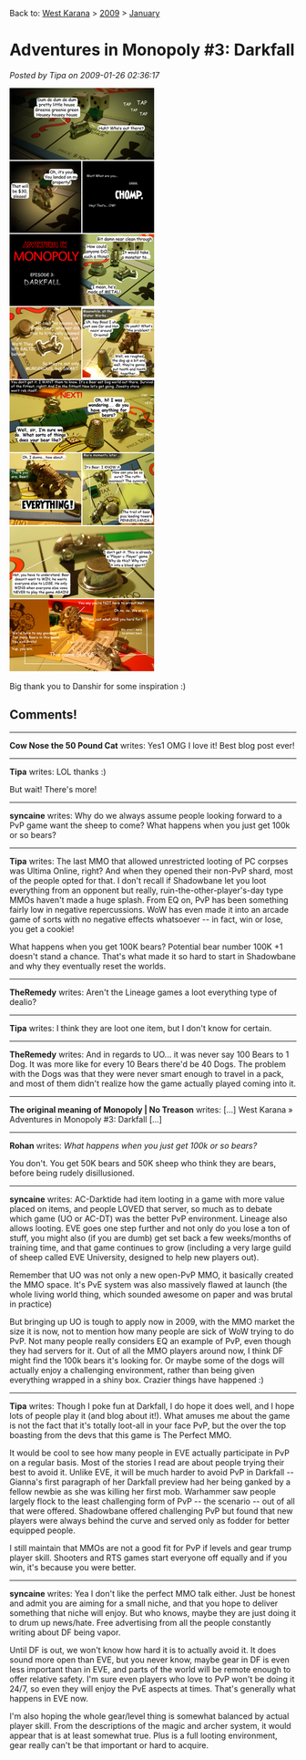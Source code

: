 Back to: [West Karana](/posts/westkarana.md) > [2009](/posts/2009/westkarana.md) > [January](./westkarana.md)
# Adventures in Monopoly #3: Darkfall

*Posted by Tipa on 2009-01-26 02:36:17*

![](../../../uploads/2009/01/monodarkfall.jpg "monodarkfall")

Big thank you to Danshir for some inspiration :)

## Comments!

---

**Cow Nose the 50 Pound Cat** writes: Yes1 OMG I love it! Best blog post ever!

---

**Tipa** writes: LOL thanks :)

But wait! There's more!

---

**syncaine** writes: Why do we always assume people looking forward to a PvP game want the sheep to come? What happens when you just get 100k or so bears?

---

**Tipa** writes: The last MMO that allowed unrestricted looting of PC corpses was Ultima Online, right? And when they opened their non-PvP shard, most of the people opted for that. I don't recall if Shadowbane let you loot everything from an opponent but really, ruin-the-other-player's-day type MMOs haven't made a huge splash. From EQ on, PvP has been something fairly low in negative repercussions. WoW has even made it into an arcade game of sorts with no negative effects whatsoever -- in fact, win or lose, you get a cookie!

What happens when you get 100K bears? Potential bear number 100K +1 doesn't stand a chance. That's what made it so hard to start in Shadowbane and why they eventually reset the worlds.

---

**TheRemedy** writes: Aren't the Lineage games a loot everything type of dealio?

---

**Tipa** writes: I think they are loot one item, but I don't know for certain.

---

**TheRemedy** writes: And in regards to UO... it was never say 100 Bears to 1 Dog. It was more like for every 10 Bears there'd be 40 Dogs. The problem with the Dogs was that they were never smart enough to travel in a pack, and most of them didn't realize how the game actually played coming into it.

---

**The original meaning of Monopoly | No Treason** writes: [...] West Karana » Adventures in Monopoly #3: Darkfall [...]

---

**Rohan** writes: *What happens when you just get 100k or so bears?*

You don't. You get 50K bears and 50K sheep who think they are bears, before being rudely disillusioned.

---

**syncaine** writes: AC-Darktide had item looting in a game with more value placed on items, and people LOVED that server, so much as to debate which game (UO or AC-DT) was the better PvP environment. Lineage also allows looting. EVE goes one step further and not only do you lose a ton of stuff, you might also (if you are dumb) get set back a few weeks/months of training time, and that game continues to grow (including a very large guild of sheep called EVE University, designed to help new players out). 

Remember that UO was not only a new open-PvP MMO, it basically created the MMO space. It's PvE system was also massively flawed at launch (the whole living world thing, which sounded awesome on paper and was brutal in practice)

But bringing up UO is tough to apply now in 2009, with the MMO market the size it is now, not to mention how many people are sick of WoW trying to do PvP. Not many people really considers EQ an example of PvP, even though they had servers for it. Out of all the MMO players around now, I think DF might find the 100k bears it's looking for. Or maybe some of the dogs will actually enjoy a challenging environment, rather than being given everything wrapped in a shiny box. Crazier things have happened :)

---

**Tipa** writes: Though I poke fun at Darkfall, I do hope it does well, and I hope lots of people play it (and blog about it!). What amuses me about the game is not the fact that it's totally loot-all in your face PvP, but the over the top boasting from the devs that this game is The Perfect MMO.

It would be cool to see how many people in EVE actually participate in PvP on a regular basis. Most of the stories I read are about people trying their best to avoid it. Unlike EVE, it will be much harder to avoid PvP in Darkfall -- Gianna's first paragraph of her Darkfall preview had her being ganked by a fellow newbie as she was killing her first mob. Warhammer saw people largely flock to the least challenging form of PvP -- the scenario -- out of all that were offered. Shadowbane offered challenging PvP but found that new players were always behind the curve and served only as fodder for better equipped people.

I still maintain that MMOs are not a good fit for PvP if levels and gear trump player skill. Shooters and RTS games start everyone off equally and if you win, it's because you were better.

---

**syncaine** writes: Yea I don't like the perfect MMO talk either. Just be honest and admit you are aiming for a small niche, and that you hope to deliver something that niche will enjoy. But who knows, maybe they are just doing it to drum up news/hate. Free advertising from all the people constantly writing about DF being vapor.

Until DF is out, we won't know how hard it is to actually avoid it. It does sound more open than EVE, but you never know, maybe gear in DF is even less important than in EVE, and parts of the world will be remote enough to offer relative safety. I'm sure even players who love to PvP won't be doing it 24/7, so even they will enjoy the PvE aspects at times. That's generally what happens in EVE now.

I'm also hoping the whole gear/level thing is somewhat balanced by actual player skill. From the descriptions of the magic and archer system, it would appear that is at least somewhat true. Plus is a full looting environment, gear really can't be that important or hard to acquire.

